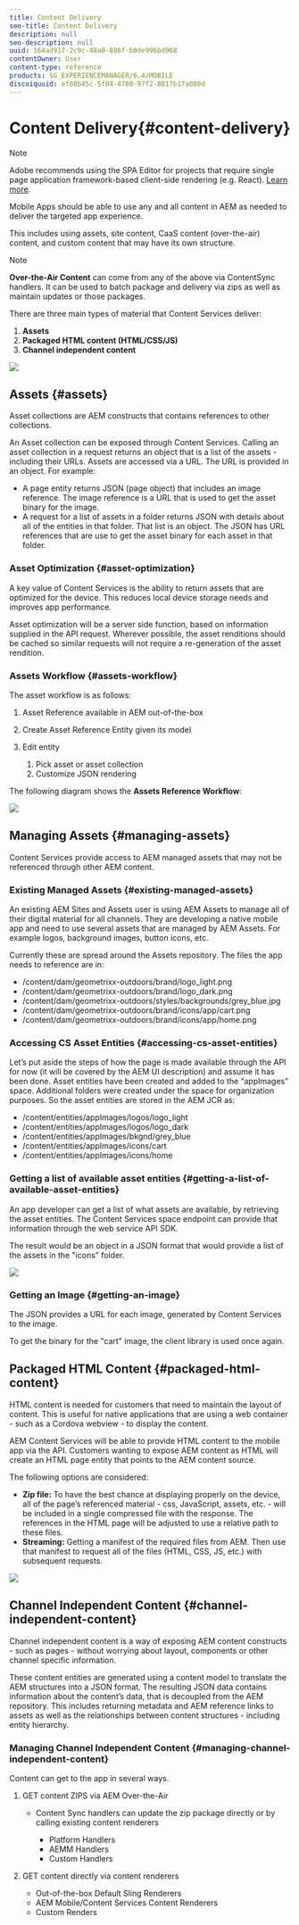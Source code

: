 ```yaml
---
title: Content Delivery
seo-title: Content Delivery
description: null
seo-description: null
uuid: 164ad917-2c9c-48a0-886f-b0de996bd968
contentOwner: User
content-type: reference
products: SG_EXPERIENCEMANAGER/6.4/MOBILE
discoiquuid: ef88b45c-5f04-4780-97f2-8817b17a088d
---
```


# Content Delivery{#content-delivery}

>[!NOTE]
>
>Adobe recommends using the SPA Editor for projects that require single page application framework-based client-side rendering (e.g. React). [Learn more](../../sites/developing/using/spa-overview.md).

Mobile Apps should be able to use any and all content in AEM as needed to deliver the targeted app experience.

This includes using assets, site content, CaaS content (over-the-air) content, and custom content that may have its own structure.

>[!NOTE]
>
>**Over-the-Air Content** can come from any of the above via ContentSync handlers. It can be used to batch package and delivery via zips as well as maintain updates or those packages.

There are three main types of material that Content Services deliver:

1. **Assets**
1. **Packaged HTML content (HTML/CSS/JS)**
1. **Channel independent content**

![](assets/chlimage_1-169.png) 

## Assets {#assets}

Asset collections are AEM constructs that contains references to other collections.

An Asset collection can be exposed through Content Services. Calling an asset collection in a request returns an object that is a list of the assets - including their URLs. Assets are accessed via a URL. The URL is provided in an object. For example:

* A page entity returns JSON (page object) that includes an image reference. The image reference is a URL that is used to get the asset binary for the image.
* A request for a list of assets in a folder returns JSON with details about all of the entities in that folder. That list is an object. The JSON has URL references that are use to get the asset binary for each asset in that folder.

### Asset Optimization {#asset-optimization}

A key value of Content Services is the ability to return assets that are optimized for the device. This reduces local device storage needs and improves app performance.

Asset optimization will be a server side function, based on information supplied in the API request. Wherever possible, the asset renditions should be cached so similar requests will not require a re-generation of the asset rendition.

### Assets Workflow {#assets-workflow}

The asset workflow is as follows:

1. Asset Reference available in AEM out-of-the-box
1. Create Asset Reference Entity given its model
1. Edit entity

    1. Pick asset or asset collection 
    1. Customize JSON rendering

The following diagram shows the **Assets Reference Workflow**:

![](assets/chlimage_1-170.png) 

## Managing Assets {#managing-assets}

Content Services provide access to AEM managed assets that may not be referenced through other AEM content.

### Existing Managed Assets {#existing-managed-assets}

An existing AEM Sites and Assets user is using AEM Assets to manage all of their digital material for all channels. They are developing a native mobile app and need to use several assets that are managed by AEM Assets. For example logos, background images, button icons, etc.

Currently these are spread around the Assets repository. The files the app needs to reference are in:

* /content/dam/geometrixx-outdoors/brand/logo_light.png
* /content/dam/geometrixx-outdoors/brand/logo_dark.png
* /content/dam/geometrixx-outdoors/styles/backgrounds/grey_blue.jpg
* /content/dam/geometrixx-outdoors/brand/icons/app/cart.png
* /content/dam/geometrixx-outdoors/brand/icons/app/home.png

### Accessing CS Asset Entities {#accessing-cs-asset-entities}

Let’s put aside the steps of how the page is made available through the API for now (it will be covered by the AEM UI description) and assume it has been done. Asset entities have been created and added to the “appImages” space. Additional folders were created under the space for organization purposes. So the asset entities are stored in the AEM JCR as:

* /content/entities/appImages/logos/logo_light
* /content/entities/appImages/logos/logo_dark
* /content/entities/appImages/bkgnd/grey_blue
* /content/entities/appImages/icons/cart
* /content/entities/appImages/icons/home

### Getting a list of available asset entities {#getting-a-list-of-available-asset-entities}

An app developer can get a list of what assets are available, by retrieving the asset entities. The Content Services space endpoint can provide that information through the web service API SDK.

The result would be an object in a JSON format that would provide a list of the assets in the "icons" folder. 

![](assets/chlimage_1-171.png) 

### Getting an Image {#getting-an-image}

The JSON provides a URL for each image, generated by Content Services to the image.

To get the binary for the "cart" image, the client library is used once again.

## Packaged HTML Content {#packaged-html-content}

HTML content is needed for customers that need to maintain the layout of content. This is useful for native applications that are using a web container - such as a Cordova webview - to display the content.

AEM Content Services will be able to provide HTML content to the mobile app via the API. Customers wanting to expose AEM content as HTML will create an HTML page entity that points to the AEM content source.

The following options are considered:

* **Zip file:** To have the best chance at displaying properly on the device, all of the page’s referenced material - css, JavaScript, assets, etc. - will be included in a single compressed file with the response. The references in the HTML page will be adjusted to use a relative path to these files.
* **Streaming:** Getting a manifest of the required files from AEM. Then use that manifest to request all of the files (HTML, CSS, JS, etc.) with subsequent requests.

![](assets/chlimage_1-172.png) 

## Channel Independent Content {#channel-independent-content}

Channel independent content is a way of exposing AEM content constructs - such as pages - without worrying about layout, components or other channel specific information.

These content entities are generated using a content model to translate the AEM structures into a JSON format. The resulting JSON data contains information about the content’s data, that is decoupled from the AEM repository. This includes returning metadata and AEM reference links to assets as well as the relationships between content structures - including entity hierarchy.

### Managing Channel Independent Content {#managing-channel-independent-content}

Content can get to the app in several ways.

1. GET content ZIPS via AEM Over-the-Air

    * Content Sync handlers can update the zip package directly or by calling existing content renderers

        * Platform Handlers
        * AEMM Handlers
        * Custom Handlers

1. GET content directly via content renderers

    * Out-of-the-box Default Sling Renderers
    * AEM Mobile/Content Services Content Renderers
    * Custom Renders

